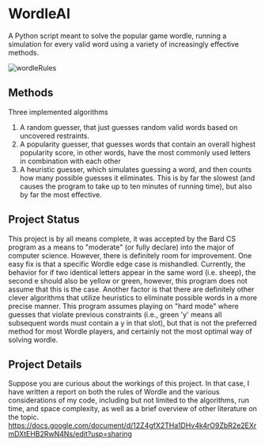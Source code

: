 # WordleAI
A Python script meant to solve the popular game wordle, running a simulation for every valid word using a variety of increasingly effective methods. 

![wordleRules](https://github.com/eharris733/WordleAI/assets/65927291/4efd5c3e-66ec-4631-8e8a-a2902565eead)

## Methods
Three implemented algorithms
1. A random guesser, that just guesses random valid words based on uncovered restraints.
2. A popularity guesser, that guesses words that contain an overall highest popularity score, in other words, have the most commonly used letters in combination with each other
3. A heuristic guesser, which simulates guessing a word, and then counts how many possible guesses it eliminates. This is by far the slowest (and causes the program to take up to ten minutes of running time), but also by far the most effective. 

## Project Status
This project is by all means complete, it was accepted by the Bard CS program as a means to "moderate" (or fully declare) into the major of computer science. However, there is definitely room for improvement. One easy fix is that a specific Wordle edge case is mishandled. Currently, the behavior for if two identical letters appear in the same word (i.e. sheep), the second e should also be yellow or green, however, this program does not assume that this is the case. Another factor is that there are definitely other clever algorithms that utilize heuristics to eliminate possible words in a more precise manner. This program assumes playing on "hard mode" where guesses that violate previous constraints (i.e., green 'y' means all subsequent words must contain a y in that slot), but that is not the preferred method for most Wordle players, and certainly not the most optimal way of solving wordle. 

## Project Details
Suppose you are curious about the workings of this project. In that case, I have written a report on both the rules of Wordle and the various considerations of my code, including but not limited to 
the algorithms, run time, and space complexity, as well as a brief overview of other literature on the topic. 
https://docs.google.com/document/d/12Z4gfX2THa1DHv4k4rO9ZbR2e2EXrmDXtEHB2RwN4Ns/edit?usp=sharing 

